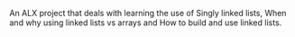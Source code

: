 An ALX project that deals with learning the use of Singly linked lists, When and why using linked lists vs arrays and How to build and use linked lists.
